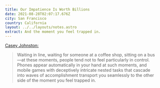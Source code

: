 ```yaml
---
title: Our Impatience Is Worth Billions
date: 2021-08-28T02:07:17.676Z
city: San Francisco
country: California
layout: ../../layouts/notes.astro
extract: And the moment you feel trapped in.
---
```

[Casey Johnston:](https://www.newyorker.com/business/currency/clash-of-clans-proves-that-our-impatience-is-worth-billions)

> Waiting in line, waiting for someone at a coffee shop, sitting on a bus—at these moments, people tend not to feel particularly in control. Phones appear automatically in your hand at such moments, and mobile games with deceptively intricate nested tasks that cascade into waves of accomplishment transport you seamlessly to the other side of the moment you feel trapped in.

